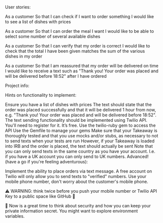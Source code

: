 User stories:

As a customer
So that I can check if I want to order something
I would like to see a list of dishes with prices

As a customer
So that I can order the meal I want
I would like to be able to select some number of several available dishes

As a customer
So that I can verify that my order is correct
I would like to check that the total I have been given matches the sum of the various dishes in my order

As a customer
So that I am reassured that my order will be delivered on time
I would like to receive a text such as "Thank you! Your order was placed and will be delivered before 18:52" after I have ordered


Project info:

Hints on functionality to implement:

Ensure you have a list of dishes with prices
The text should state that the order was placed successfully and that it will be delivered 1 hour from now, e.g. "Thank you! Your order was placed and will be delivered before 18:52".
The text sending functionality should be implemented using Twilio API. You'll need to register for it. It’s free.
Use the twilio-ruby gem to access the API
Use the Gemfile to manage your gems
Make sure that your Takeaway is thoroughly tested and that you use mocks and/or stubs, as necessary to not to send texts when your tests are run
However, if your Takeaway is loaded into IRB and the order is placed, the text should actually be sent
Note that you can only send texts in the same country as you have your account. I.e. if you have a UK account you can only send to UK numbers.
Advanced! (have a go if you're feeling adventurous):

Implement the ability to place orders via text message.
A free account on Twilio will only allow you to send texts to "verified" numbers. Use your mobile phone number, don't worry about the customer's mobile phone.

⚠️ WARNING: think twice before you push your mobile number or Twilio API Key to a public space like GitHub 👀

🔑 Now is a great time to think about security and how you can keep your private information secret. You might want to explore environment variables.